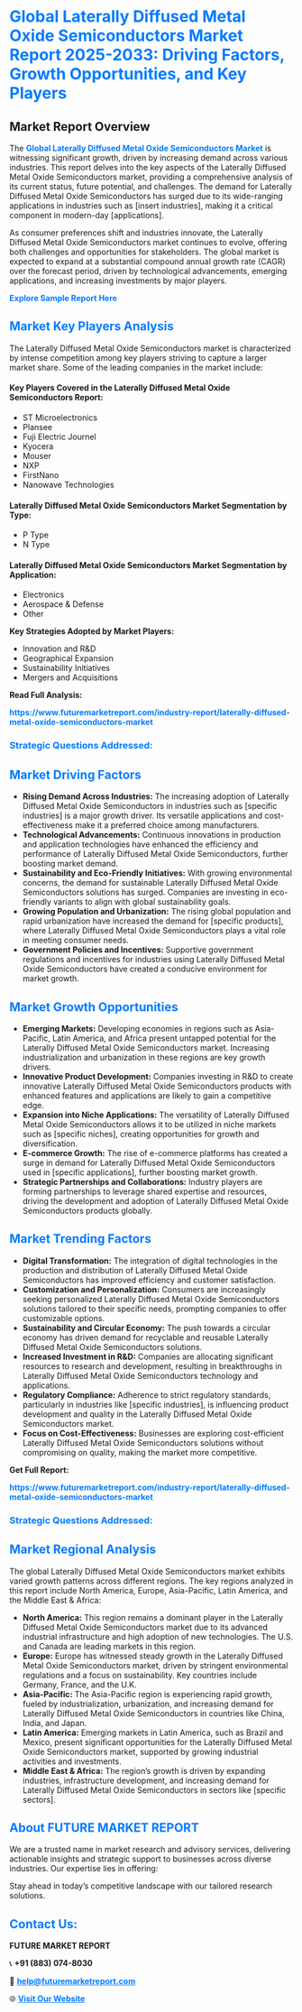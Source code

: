 <h1 style="color: #007BFF;">Global Laterally Diffused Metal Oxide Semiconductors Market Report 2025-2033: Driving Factors, Growth Opportunities, and Key Players</h1>

<section id="overview">
<h2>Market Report Overview</h2>
<p>The <a href="https://www.futuremarketreport.com/industry-report/laterally-diffused-metal-oxide-semiconductors-market" style="color: #007BFF; text-decoration: none;"><strong>Global Laterally Diffused Metal Oxide Semiconductors Market</strong></a> is witnessing significant growth, driven by increasing demand across various industries. This report delves into the key aspects of the Laterally Diffused Metal Oxide Semiconductors market, providing a comprehensive analysis of its current status, future potential, and challenges. The demand for Laterally Diffused Metal Oxide Semiconductors has surged due to its wide-ranging applications in industries such as [insert industries], making it a critical component in modern-day [applications].</p>
<p>As consumer preferences shift and industries innovate, the Laterally Diffused Metal Oxide Semiconductors market continues to evolve, offering both challenges and opportunities for stakeholders. The global market is expected to expand at a substantial compound annual growth rate (CAGR) over the forecast period, driven by technological advancements, emerging applications, and increasing investments by major players.</p>
</section>

<section id="overview">
<p><a href="https://www.futuremarketreport.com/request-sample/reportId=76245" style="color: #007BFF; text-decoration: none;"><strong>Explore Sample Report Here</strong></a></p>
</section>

<section id="key-players">
<h2 style="color: #007BFF;">Market Key Players Analysis</h2>
<p>The Laterally Diffused Metal Oxide Semiconductors market is characterized by intense competition among key players striving to capture a larger market share. Some of the leading companies in the market include:</p>
<h4>Key Players Covered in the Laterally Diffused Metal Oxide Semiconductors Report:</h4>
<ul><li>ST Microelectronics</li><li>Plansee</li><li>Fuji Electric Journel</li><li>Kyocera</li><li>Mouser</li><li>NXP</li><li>FirstNano</li><li>Nanowave Technologies</li></ul>
<h4>Laterally Diffused Metal Oxide Semiconductors Market Segmentation by Type:</h4>
<ul><li>P Type</li><li>N Type</li></ul>

<h4>Laterally Diffused Metal Oxide Semiconductors Market Segmentation by Application:</h4>
<ul><li>Electronics</li><li>Aerospace &amp; Defense</li><li>Other</li></ul>
<p><strong>Key Strategies Adopted by Market Players:</strong></p>
<ul>
<li>Innovation and R&D</li>
<li>Geographical Expansion</li>
<li>Sustainability Initiatives</li>
<li>Mergers and Acquisitions</li>
</ul>
</section>

<section>
<p><strong>Read Full Analysis: </strong></p><a href="https://www.futuremarketreport.com/industry-report/laterally-diffused-metal-oxide-semiconductors-market" style="color: #007BFF; text-decoration: none;"><strong>https://www.futuremarketreport.com/industry-report/laterally-diffused-metal-oxide-semiconductors-market</strong></a>
<h3 style="color: #007BFF;">Strategic Questions Addressed:</h3>
</section>

<section id="driving-factors">
<h2 style="color: #007BFF;">Market Driving Factors</h2>
<ul>
<li><strong>Rising Demand Across Industries:</strong> The increasing adoption of Laterally Diffused Metal Oxide Semiconductors in industries such as [specific industries] is a major growth driver. Its versatile applications and cost-effectiveness make it a preferred choice among manufacturers.</li>
<li><strong>Technological Advancements:</strong> Continuous innovations in production and application technologies have enhanced the efficiency and performance of Laterally Diffused Metal Oxide Semiconductors, further boosting market demand.</li>
<li><strong>Sustainability and Eco-Friendly Initiatives:</strong> With growing environmental concerns, the demand for sustainable Laterally Diffused Metal Oxide Semiconductors solutions has surged. Companies are investing in eco-friendly variants to align with global sustainability goals.</li>
<li><strong>Growing Population and Urbanization:</strong> The rising global population and rapid urbanization have increased the demand for [specific products], where Laterally Diffused Metal Oxide Semiconductors plays a vital role in meeting consumer needs.</li>
<li><strong>Government Policies and Incentives:</strong> Supportive government regulations and incentives for industries using Laterally Diffused Metal Oxide Semiconductors have created a conducive environment for market growth.</li>
</ul>
</section>

<section id="growth-opportunities">
<h2 style="color: #007BFF;">Market Growth Opportunities</h2>
<ul>
<li><strong>Emerging Markets:</strong> Developing economies in regions such as Asia-Pacific, Latin America, and Africa present untapped potential for the Laterally Diffused Metal Oxide Semiconductors market. Increasing industrialization and urbanization in these regions are key growth drivers.</li>
<li><strong>Innovative Product Development:</strong> Companies investing in R&D to create innovative Laterally Diffused Metal Oxide Semiconductors products with enhanced features and applications are likely to gain a competitive edge.</li>
<li><strong>Expansion into Niche Applications:</strong> The versatility of Laterally Diffused Metal Oxide Semiconductors allows it to be utilized in niche markets such as [specific niches], creating opportunities for growth and diversification.</li>
<li><strong>E-commerce Growth:</strong> The rise of e-commerce platforms has created a surge in demand for Laterally Diffused Metal Oxide Semiconductors used in [specific applications], further boosting market growth.</li>
<li><strong>Strategic Partnerships and Collaborations:</strong> Industry players are forming partnerships to leverage shared expertise and resources, driving the development and adoption of Laterally Diffused Metal Oxide Semiconductors products globally.</li>
</ul>
</section>

<section id="trending-factors">
<h2 style="color: #007BFF;">Market Trending Factors</h2>
<ul>
<li><strong>Digital Transformation:</strong> The integration of digital technologies in the production and distribution of Laterally Diffused Metal Oxide Semiconductors has improved efficiency and customer satisfaction.</li>
<li><strong>Customization and Personalization:</strong> Consumers are increasingly seeking personalized Laterally Diffused Metal Oxide Semiconductors solutions tailored to their specific needs, prompting companies to offer customizable options.</li>
<li><strong>Sustainability and Circular Economy:</strong> The push towards a circular economy has driven demand for recyclable and reusable Laterally Diffused Metal Oxide Semiconductors solutions.</li>
<li><strong>Increased Investment in R&D:</strong> Companies are allocating significant resources to research and development, resulting in breakthroughs in Laterally Diffused Metal Oxide Semiconductors technology and applications.</li>
<li><strong>Regulatory Compliance:</strong> Adherence to strict regulatory standards, particularly in industries like [specific industries], is influencing product development and quality in the Laterally Diffused Metal Oxide Semiconductors market.</li>
<li><strong>Focus on Cost-Effectiveness:</strong> Businesses are exploring cost-efficient Laterally Diffused Metal Oxide Semiconductors solutions without compromising on quality, making the market more competitive.</li>
</ul>
</section>

<section>
<p><strong>Get Full Report: </strong></p><a href="https://www.futuremarketreport.com/industry-report/laterally-diffused-metal-oxide-semiconductors-market" style="color: #007BFF; text-decoration: none;"><strong>https://www.futuremarketreport.com/industry-report/laterally-diffused-metal-oxide-semiconductors-market</strong></a>
<h3 style="color: #007BFF;">Strategic Questions Addressed:</h3>
</section>


<section id="regional-analysis">
<h2 style="color: #007BFF;">Market Regional Analysis</h2>
<p>The global Laterally Diffused Metal Oxide Semiconductors market exhibits varied growth patterns across different regions. The key regions analyzed in this report include North America, Europe, Asia-Pacific, Latin America, and the Middle East & Africa:</p>
<ul>
<li><strong>North America:</strong> This region remains a dominant player in the Laterally Diffused Metal Oxide Semiconductors market due to its advanced industrial infrastructure and high adoption of new technologies. The U.S. and Canada are leading markets in this region.</li>
<li><strong>Europe:</strong> Europe has witnessed steady growth in the Laterally Diffused Metal Oxide Semiconductors market, driven by stringent environmental regulations and a focus on sustainability. Key countries include Germany, France, and the U.K.</li>
<li><strong>Asia-Pacific:</strong> The Asia-Pacific region is experiencing rapid growth, fueled by industrialization, urbanization, and increasing demand for Laterally Diffused Metal Oxide Semiconductors in countries like China, India, and Japan.</li>
<li><strong>Latin America:</strong> Emerging markets in Latin America, such as Brazil and Mexico, present significant opportunities for the Laterally Diffused Metal Oxide Semiconductors market, supported by growing industrial activities and investments.</li>
<li><strong>Middle East & Africa:</strong> The region’s growth is driven by expanding industries, infrastructure development, and increasing demand for Laterally Diffused Metal Oxide Semiconductors in sectors like [specific sectors].</li>
</ul>
</section>

<footer>
<h2 style="color: #007BFF;">About FUTURE MARKET REPORT</h2>
<p>We are a trusted name in market research and advisory services, delivering actionable insights and strategic support to businesses across diverse industries. Our expertise lies in offering:</p>

<p>Stay ahead in today’s competitive landscape with our tailored research solutions.</p>

<h2 style="color: #007BFF;">Contact Us:</h2>
<p><strong>FUTURE MARKET REPORT</strong></p>
<p>📞 <strong>+91 (883) 074-8030</strong></p>
<p>📧 <strong><a href="mailto:help@futuremarketreport.com" style="color: #007BFF;">help@futuremarketreport.com</a></strong></p>
<p>🌐 <strong><a href="https://www.futuremarketreport.com/" style="color: #007BFF;">Visit Our Website</a></strong></p>
</footer>
